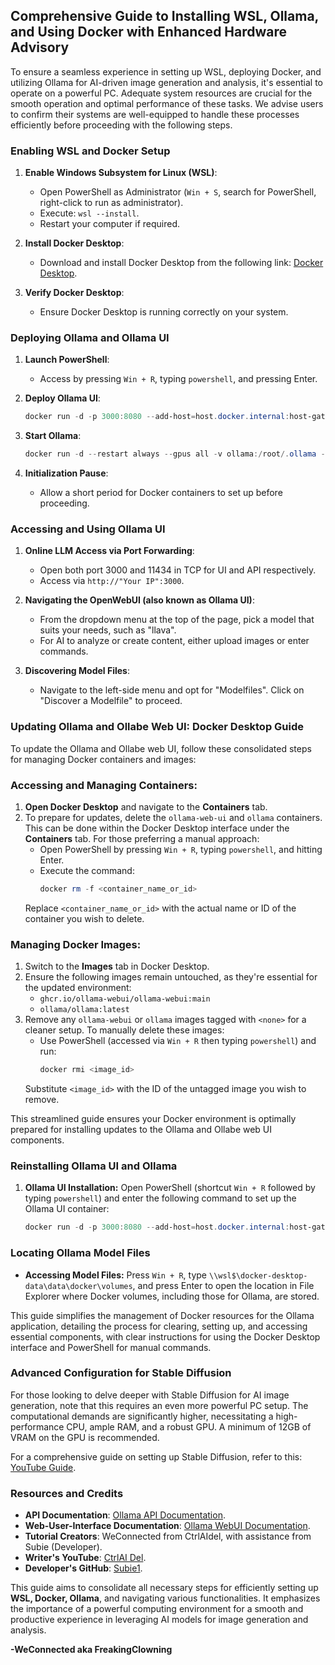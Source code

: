 ## Comprehensive Guide to Installing WSL, Ollama, and Using Docker with Enhanced Hardware Advisory

To ensure a seamless experience in setting up WSL, deploying Docker, and utilizing Ollama for AI-driven image generation and analysis, it's essential to operate on a powerful PC. Adequate system resources are crucial for the smooth operation and optimal performance of these tasks. We advise users to confirm their systems are well-equipped to handle these processes efficiently before proceeding with the following steps.

### **Enabling WSL and Docker Setup**

1. **Enable Windows Subsystem for Linux (WSL)**:
   - Open PowerShell as Administrator (`Win + S`, search for PowerShell, right-click to run as administrator).
   - Execute: `wsl --install`.
   - Restart your computer if required.

2. **Install Docker Desktop**:
   - Download and install Docker Desktop from the following link: [Docker Desktop](https://www.docker.com/products/docker-desktop/).

3. **Verify Docker Desktop**:
   - Ensure Docker Desktop is running correctly on your system.

### **Deploying Ollama and Ollama UI**

1. **Launch PowerShell**:
   - Access by pressing `Win + R`, typing `powershell`, and pressing Enter.

2. **Deploy Ollama UI**:
   ```powershell
   docker run -d -p 3000:8080 --add-host=host.docker.internal:host-gateway -v ollama-webui:/app/backend/data --name ollama-webui --restart always ghcr.io/ollama-webui/ollama-webui:main
   ```

3. **Start Ollama**:
   ```powershell
   docker run -d --restart always --gpus all -v ollama:/root/.ollama -p 11434:11434 --name ollama ollama/ollama
   ```

4. **Initialization Pause**:
   - Allow a short period for Docker containers to set up before proceeding.

### **Accessing and Using Ollama UI**

1. **Online LLM Access via Port Forwarding**:
   - Open both port 3000 and 11434 in TCP for UI and API respectively.
   - Access via `http://"Your IP":3000`.

2. **Navigating the OpenWebUI (also known as Ollama UI)**:
   - From the dropdown menu at the top of the page, pick a model that suits your needs, such as "llava".
   - For AI to analyze or create content, either upload images or enter commands.

3. **Discovering Model Files**:
   - Navigate to the left-side menu and opt for "Modelfiles". Click on "Discover a Modelfile" to proceed.

### Updating Ollama and Ollabe Web UI: Docker Desktop Guide

To update the Ollama and Ollabe web UI, follow these consolidated steps for managing Docker containers and images:

### Accessing and Managing Containers:
1. **Open Docker Desktop** and navigate to the **Containers** tab.
2. To prepare for updates, delete the `ollama-web-ui` and `ollama` containers. This can be done within the Docker Desktop interface under the **Containers** tab. For those preferring a manual approach:
   - Open PowerShell by pressing `Win + R`, typing `powershell`, and hitting Enter.
   - Execute the command: 
     ```powershell
     docker rm -f <container_name_or_id>
     ```
   Replace `<container_name_or_id>` with the actual name or ID of the container you wish to delete.

### Managing Docker Images:
1. Switch to the **Images** tab in Docker Desktop.
2. Ensure the following images remain untouched, as they're essential for the updated environment:
   - `ghcr.io/ollama-webui/ollama-webui:main`
   - `ollama/ollama:latest`
3. Remove any `ollama-webui` or `ollama` images tagged with `<none>` for a cleaner setup. To manually delete these images:
   - Use PowerShell (accessed via `Win + R` then typing `powershell`) and run:
     ```powershell
     docker rmi <image_id>
     ```
   Substitute `<image_id>` with the ID of the untagged image you wish to remove.

This streamlined guide ensures your Docker environment is optimally prepared for installing updates to the Ollama and Ollabe web UI components.

### Reinstalling Ollama UI and Ollama
1. **Ollama UI Installation:** Open PowerShell (shortcut `Win + R` followed by typing `powershell`) and enter the following command to set up the Ollama UI container:
   ```powershell
   docker run -d -p 3000:8080 --add-host=host.docker.internal:host-gateway -v ollama-webui:/app/backend/data --name oll

### Locating Ollama Model Files

- **Accessing Model Files:** Press `Win + R`, type `\\wsl$\docker-desktop-data\data\docker\volumes`, and press Enter to open the location in File Explorer where Docker volumes, including those for Ollama, are stored.

This guide simplifies the management of Docker resources for the Ollama application, detailing the process for clearing, setting up, and accessing essential components, with clear instructions for using the Docker Desktop interface and PowerShell for manual commands.


### **Advanced Configuration for Stable Diffusion**

For those looking to delve deeper with Stable Diffusion for AI image generation, note that this requires an even more powerful PC setup. The computational demands are significantly higher, necessitating a high-performance CPU, ample RAM, and a robust GPU. A minimum of 12GB of VRAM on the GPU is recommended.

For a comprehensive guide on setting up Stable Diffusion, refer to this: [YouTube Guide](https://www.youtube.com/watch?v=A0xUnf5302k&pp=ygUXbG9jYWwgaW1hZ2UgIHVuY2Vuc29yZWQ%3D).

### **Resources and Credits**

- **API Documentation**: [Ollama API Documentation](https://github.com/ollama/ollama/blob/main/docs/api.md).
- **Web-User-Interface Documentation**: [Ollama WebUI Documentation](https://github.com/open-webui/open-webui).
- **Tutorial Creators**: WeConnected from CtrlAIdel, with assistance from Subie (Developer).
- **Writer's YouTube**: [CtrlAI Del](https://www.youtube.com/@ctrl_ai_del).
- **Developer's GitHub**: [Subie1](https://github.com/Subie1).

This guide aims to consolidate all necessary steps for efficiently setting up **WSL, Docker, Ollama**, and navigating various functionalities. It emphasizes the importance of a powerful computing environment for a smooth and productive experience in leveraging AI models for image generation and analysis.


**-WeConnected aka FreakingClowning**
